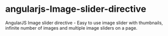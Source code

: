 # angularjs-Image-slider-directive
AngularJS Image slider directive - Easy to use image slider  with thumbnails, infinite number of images and multiple image sliders on a page.
